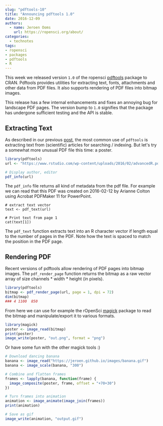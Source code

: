 ```yaml
---
slug: "pdftools-10"
title: "Announcing pdftools 1.0"
date: 2016-12-09
authors:
  - name: Jeroen Ooms
    url: https://ropensci.org/about/
categories:
  - technotes
tags:
- ropensci
- packages
- pdftools
- R
---
```


This week we released version `1.0` of the ropensci [pdftools](https://cran.r-project.org/web/packages/pdftools/index.html) package to CRAN. Pdftools provides utilities for extracting text, fonts, attachments and other data from PDF files. It also supports rendering of PDF files into bitmap images.

This release has a few internal enhancements and fixes an annoying bug for landscape PDF pages. The version bump to `1.0` signifies that the package has undergone sufficient testing and the API is stable.

## Extracting Text

As described in our previous [post](https://ropensci.org/blog/blog/2016/03/01/pdftools-and-jeroen), the most common use of `pdftools` is extracting text from (scientific) articles for searching / indexing. But let's try a somewhat more unusual PDF file this time: a poster.

```r
library(pdftools)
url <- "https://www.rstudio.com/wp-content/uploads/2016/02/advancedR.pdf"

# Display author, editor
pdf_info(url)
```

The `pdf_info` file returns all kind of metadata from the pdf file. For example we can read that this PDF was created on 2016-02-12 by Arianne Colton using Acrobat PDFMaker 11 for PowerPoint.

```
# extract text vector
text <- pdf_text(url)

# Print text from page 1
cat(text[1])
```

The `pdf_text` function extracts text into an R character vector if length equal to the number of pages in the PDF.
Note how the text is spaced to match the position in the PDF page.

## Rendering PDF

Recent versions of pdftools allow rendering of PDF pages into bitmap images. The `pdf_render_page` function returns the bitmap as a raw vector array of size channels * width * height (in pixels).

```r
library(pdftools)
bitmap <- pdf_render_page(url, page = 1, dpi = 72)
dim(bitmap)
### 4 1100  850
```

From here we can use for example the rOpenSci [magick](https://cran.r-project.org/web/packages/magick/vignettes/intro.html) package to read the bitmap and manipulate/export it to various formats.

```r
library(magick)
poster <- image_read(bitmap)
print(poster)
image_write(poster, "out.png", format = "png")
```

Or have some fun with the other magick tools :)

```r
# Download dancing banana
banana <- image_read("https://jeroen.github.io/images/banana.gif")
banana <- image_scale(banana, "300")

# Combine and flatten frames
frames <- lapply(banana, function(frame) {
  image_composite(poster, frame, offset = "+70+30")
})

# Turn frames into animation
animation <- image_animate(image_join(frames))
print(animation)

# Save as gif
image_write(animation, "output.gif")
```

